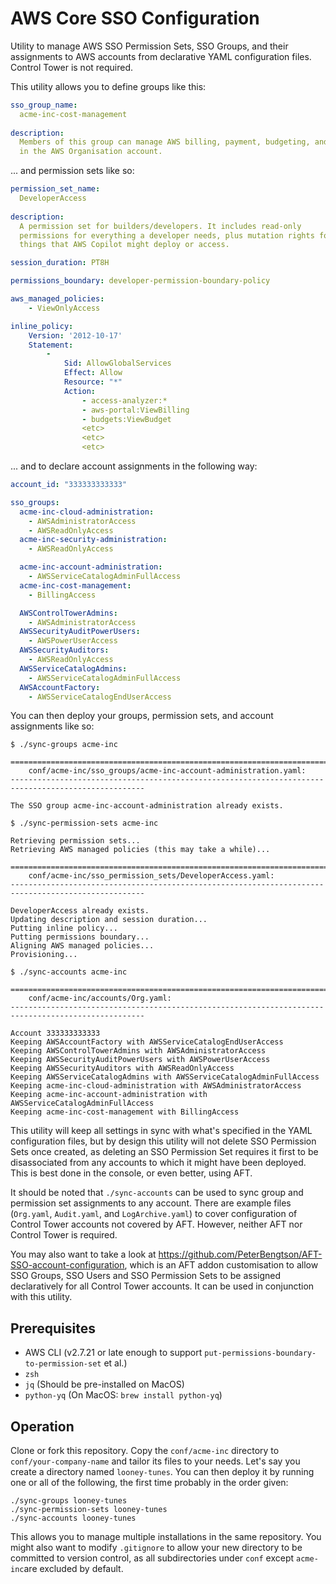 # AWS Core SSO Configuration

Utility to manage AWS SSO Permission Sets, SSO Groups, and their assignments to AWS
accounts from declarative YAML configuration files. Control Tower is not required.

This utility allows you to define groups like this:
```yaml
sso_group_name: 
  acme-inc-cost-management
  
description:
  Members of this group can manage AWS billing, payment, budgeting, and cost reporting 
  in the AWS Organisation account.
```

... and permission sets like so:
```yaml
permission_set_name: 
  DeveloperAccess
  
description: 
  A permission set for builders/developers. It includes read-only 
  permissions for everything a developer needs, plus mutation rights for 
  things that AWS Copilot might deploy or access.

session_duration: PT8H

permissions_boundary: developer-permission-boundary-policy

aws_managed_policies:
    - ViewOnlyAccess

inline_policy:
    Version: '2012-10-17'
    Statement:
        - 
            Sid: AllowGlobalServices
            Effect: Allow
            Resource: "*"
            Action:
                - access-analyzer:*
                - aws-portal:ViewBilling
                - budgets:ViewBudget
                <etc>
                <etc>
                <etc>
```
... and to declare account assignments in the following way:
```yaml
account_id: "333333333333"

sso_groups:
  acme-inc-cloud-administration:
    - AWSAdministratorAccess
    - AWSReadOnlyAccess
  acme-inc-security-administration:
    - AWSReadOnlyAccess

  acme-inc-account-administration:
    - AWSServiceCatalogAdminFullAccess
  acme-inc-cost-management:
    - BillingAccess

  AWSControlTowerAdmins:
    - AWSAdministratorAccess
  AWSSecurityAuditPowerUsers:
    - AWSPowerUserAccess
  AWSSecurityAuditors:
    - AWSReadOnlyAccess
  AWSServiceCatalogAdmins:
    - AWSServiceCatalogAdminFullAccess
  AWSAccountFactory:
    - AWSServiceCatalogEndUserAccess

```
You can then deploy your groups, permission sets, and account assignments like so:
```console
$ ./sync-groups acme-inc

====================================================================================================
    conf/acme-inc/sso_groups/acme-inc-account-administration.yaml:
----------------------------------------------------------------------------------------------------

The SSO group acme-inc-account-administration already exists.

$ ./sync-permission-sets acme-inc

Retrieving permission sets...
Retrieving AWS managed policies (this may take a while)...

====================================================================================================
    conf/acme-inc/sso_permission_sets/DeveloperAccess.yaml:
----------------------------------------------------------------------------------------------------

DeveloperAccess already exists.
Updating description and session duration...
Putting inline policy...
Putting permissions boundary...
Aligning AWS managed policies...
Provisioning...

$ ./sync-accounts acme-inc

====================================================================================================
    conf/acme-inc/accounts/Org.yaml:
----------------------------------------------------------------------------------------------------

Account 333333333333
Keeping AWSAccountFactory with AWSServiceCatalogEndUserAccess
Keeping AWSControlTowerAdmins with AWSAdministratorAccess
Keeping AWSSecurityAuditPowerUsers with AWSPowerUserAccess
Keeping AWSSecurityAuditors with AWSReadOnlyAccess
Keeping AWSServiceCatalogAdmins with AWSServiceCatalogAdminFullAccess
Keeping acme-inc-cloud-administration with AWSAdministratorAccess
Keeping acme-inc-account-administration with AWSServiceCatalogAdminFullAccess
Keeping acme-inc-cost-management with BillingAccess
```


This utility will keep all settings in sync with what's specified in the YAML configuration files,
but by design this utility will not delete SSO Permission Sets once created, as deleting an SSO
Permission Set requires it first to be disassociated from any accounts to which it might
have been deployed. This is best done in the console, or even better, using AFT.

It should be noted that `./sync-accounts` can be used to sync group and permission set 
assignments to any account. There are example files (`Org.yaml`, `Audit.yaml`, and `LogArchive.yaml`) 
to cover configuration of Control Tower accounts not covered by AFT. However, neither AFT nor Control 
Tower is required.

You may also want to take a look at https://github.com/PeterBengtson/AFT-SSO-account-configuration,
which is an AFT addon customisation to allow SSO Groups, SSO Users and SSO Permission Sets to be assigned
declaratively for all Control Tower accounts. It can be used in conjunction with this utility.


## Prerequisites

* AWS CLI (v2.7.21 or late enough to support `put-permissions-boundary-to-permission-set` et al.)
* `zsh`
* `jq` (Should be pre-installed on MacOS)
* `python-yq` (On MacOS: `brew install python-yq`)


## Operation

Clone or fork this repository. Copy the `conf/acme-inc` directory to `conf/your-company-name` 
and tailor its files to your needs. Let's say you create a directory named `looney-tunes`. You can then 
deploy it by running one or all of the following, the first time probably in the order given:

```console
./sync-groups looney-tunes
./sync-permission-sets looney-tunes
./sync-accounts looney-tunes
```

This allows you to manage multiple installations in the same repository. You might also want to
modify `.gitignore` to allow your new directory to be committed to version control, as all
subdirectories under `conf` except `acme-inc`are excluded by default.
